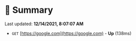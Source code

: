 # 📖 Summary
Last updated: **12/14/2021, 8:07:07 AM**

- `GET` [https://google.com](https://google.com) - **Up** (138ms)

